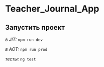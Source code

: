 # Teacher_Journal_App

## Запустить проект 
*в JIT:* `npm run dev` 

*в AOT:* `npm run prod`

*тесты:* `ng test`